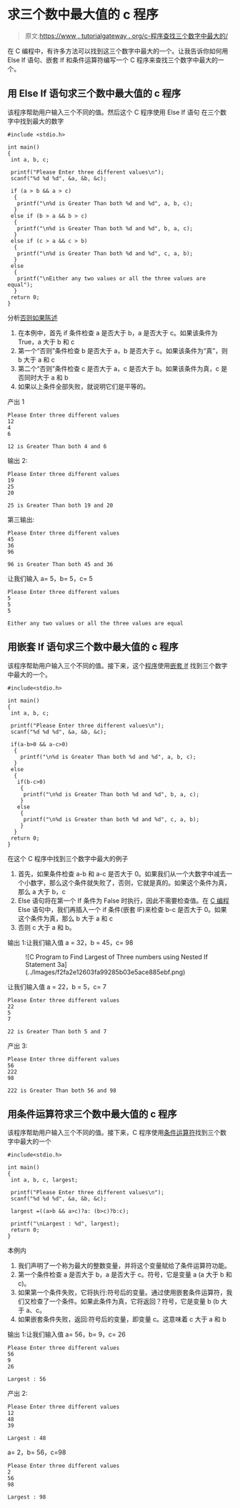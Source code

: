 # 求三个数中最大值的 c 程序

> 原文:[https://www . tutorialgateway . org/c-程序查找三个数字中最大的/](https://www.tutorialgateway.org/c-program-to-find-largest-of-three-numbers/)

在 C 编程中，有许多方法可以找到这三个数字中最大的一个。让我告诉你如何用 Else If 语句、嵌套 If 和条件运算符编写一个 C 程序来查找三个数字中最大的一个。

## 用 Else If 语句求三个数中最大值的 c 程序

该程序帮助用户输入三个不同的值。然后这个 C 程序使用 Else If 语句 在三个数字中找到最大的数字

```
#include <stdio.h>

int main()
{
 int a, b, c;

 printf("Please Enter three different values\n");
 scanf("%d %d %d", &a, &b, &c);

 if (a > b && a > c) 
  {
   printf("\n%d is Greater Than both %d and %d", a, b, c); 
  }
 else if (b > a && b > c) 
  {
   printf("\n%d is Greater Than both %d and %d", b, a, c);
  }
 else if (c > a && c > b) 
  {
   printf("\n%d is Greater Than both %d and %d", c, a, b);
  }
 else 
  {
   printf("\nEither any two values or all the three values are equal");
  } 
 return 0;
}
```

分析[否则如果陈述](https://www.tutorialgateway.org/else-if-statement-in-c/)

1.  在本例中，首先 if 条件检查 a 是否大于 b，a 是否大于 c。如果该条件为 True，a 大于 b 和 c
2.  第一个“否则”条件检查 b 是否大于 a，b 是否大于 c。如果该条件为“真”，则 b 大于 a 和 c
3.  第二个“否则”条件检查 c 是否大于 a，c 是否大于 b。如果该条件为真，c 是否同时大于 a 和 b
4.  如果以上条件全部失败，就说明它们是平等的。

产出 1

```
Please Enter three different values
12
4
6

12 is Greater Than both 4 and 6
```

输出 2:

```
Please Enter three different values
19
25
20

25 is Greater Than both 19 and 20
```

第三输出:

```
Please Enter three different values
45
36
96

96 is Greater Than both 45 and 36
```

让我们输入 a= 5，b= 5，c= 5

```
Please Enter three different values
5
5
5

Either any two values or all the three values are equal
```

## 用嵌套 If 语句求三个数中最大值的 c 程序

该程序帮助用户输入三个不同的值。接下来，这个[程序](https://www.tutorialgateway.org/c-programming-examples/)使用[嵌套 If](https://www.tutorialgateway.org/nested-if-in-c/ "Nested If Statement in C") 找到三个数字中最大的一个。

```
#include<stdio.h>

int main()
{
 int a, b, c;

 printf("Please Enter three different values\n");
 scanf("%d %d %d", &a, &b, &c);

 if(a-b>0 && a-c>0)
  {
    printf("\n%d is Greater Than both %d and %d", a, b, c); 
  } 
 else
  { 
   if(b-c>0)
    {
     printf("\n%d is Greater Than both %d and %d", b, a, c);
    } 
   else
    {
     printf("\n%d is Greater than both %d and %d", c, a, b);
    }
  }
 return 0;
}
```

在这个 C 程序中找到三个数字中最大的例子

1.  首先，如果条件检查 a-b 和 a-c 是否大于 0。如果我们从一个大数字中减去一个小数字，那么这个条件就失败了，否则，它就是真的。如果这个条件为真，那么 a 大于 b，c
2.  Else 语句将在第一个 If 条件为 False 时执行，因此不需要检查值。在 [C 编程](https://www.tutorialgateway.org/c-programming/) Else 语句中，我们再插入一个 if 条件(嵌套 IF)来检查 b-c 是否大于 0。如果这个条件为真，那么 b 大于 a 和 c
3.  否则 c 大于 a 和 b。

输出 1:让我们输入值 a = 32，b = 45，c= 98

<figure class="wp-block-image">![C Program to Find Largest of Three numbers using Nested If Statement 3a](../Images/f2fa2e12603fa99285b03e5ace885ebf.png)</figure>

让我们输入值 a = 22，b = 5，c= 7

```
Please Enter three different values
22
5
7

22 is Greater Than both 5 and 7
```

产出 3:

```
Please Enter three different values
56
222
98

222 is Greater Than both 56 and 98
```

## 用条件运算符求三个数中最大值的 c 程序

该程序帮助用户输入三个不同的值。接下来，C 程序使用[条件运算符](https://www.tutorialgateway.org/conditional-operator-in-c/ "CONDITIONAL OPERATOR IN C")找到三个数字中最大的一个

```
#include<stdio.h>

int main()
{
 int a, b, c, largest;

 printf("Please Enter three different values\n");
 scanf("%d %d %d", &a, &b, &c);

 largest =((a>b && a>c)?a: (b>c)?b:c);

 printf("\nLargest : %d", largest);
 return 0;
}
```

本例内

1.  我们声明了一个称为最大的整数变量，并将这个变量赋给了条件运算符功能。
2.  第一个条件检查 a 是否大于 b，a 是否大于 c。符号，它是变量 a (a 大于 b 和 c)。
3.  如果第一个条件失败，它将执行:符号后的变量。通过使用嵌套条件运算符，我们又检查了一个条件。如果此条件为真，它将返回？符号，它是变量 b (b 大于 a、c。
4.  如果嵌套条件失败，返回:符号后的变量，即变量 c。这意味着 c 大于 a 和 b

输出 1:让我们输入值 a= 56，b= 9，c= 26

```
Please Enter three different values
56
9
26

Largest : 56
```

产出 2:

```
Please Enter three different values
12
48
39

Largest : 48
```

a= 2，b= 56，c=98

```
Please Enter three different values
2
56
98

Largest : 98
```